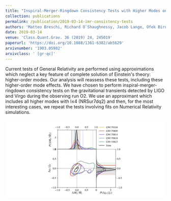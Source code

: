 ```yaml
---
title: "Inspiral-Merger-Ringdown Consistency Tests with Higher Modes on Gravitational Signals from the Second Observing Run of LIGO and Virgo"
collection: publications
permalink: /publication/2019-03-14-imr-consistency-tests
authors: 'Matteo Breschi, Richard O`Shaughnessy, Jacob Lange, Ofek Birnholtz'
date: 2019-03-14
venue: 'Class.Quant.Grav. 36 (2019) 24, 245019'
paperurl: 'https://doi.org/10.1088/1361-6382/ab5629'
arxivnumber: '1903.05982'
arxivclass: ' [gr-qc]'
---
```


Current tests of General Relativity are performed using approximations which neglect a key feature of complete solution of Einstein's theory: higher-order modes. Our analysis will reassess these tests, including these higher-order mode effects. We have chosen to perform inspiral-merger-ringdown consistency tests on the gravitational transients detected by LIGO and Virgo during the observing run O2. We use an approximant which includes all higher modes with l≤4 (NRSur7dq2) and then, for the most interesting cases, we repeat the tests involving fits on Numerical Relativity simulations.

![Figure](/images/publications/2019-03-14-imr-consistency-tests.png)
